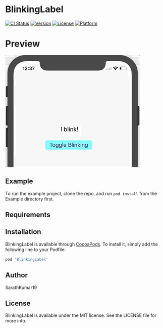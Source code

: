 # BlinkingLabel

[![CI Status](http://img.shields.io/travis/SarathKumar19/BlinkingLabel.svg?style=flat)](https://travis-ci.org/SarathKumar19/BlinkingLabel)
[![Version](https://img.shields.io/cocoapods/v/BlinkingLabel.svg?style=flat)](http://cocoapods.org/pods/BlinkingLabel)
[![License](https://img.shields.io/cocoapods/l/BlinkingLabel.svg?style=flat)](http://cocoapods.org/pods/BlinkingLabel)
[![Platform](https://img.shields.io/cocoapods/p/BlinkingLabel.svg?style=flat)](http://cocoapods.org/pods/BlinkingLabel)

# Preview
![](BlinkingLabel.gif?raw=true "Blinking Label screenshot")

## Example

To run the example project, clone the repo, and run `pod install` from the Example directory first.

## Requirements

## Installation

BlinkingLabel is available through [CocoaPods](http://cocoapods.org). To install
it, simply add the following line to your Podfile:

```ruby
pod 'BlinkingLabel'
```

## Author

SarathKumar19

## License

BlinkingLabel is available under the MIT license. See the LICENSE file for more info.
